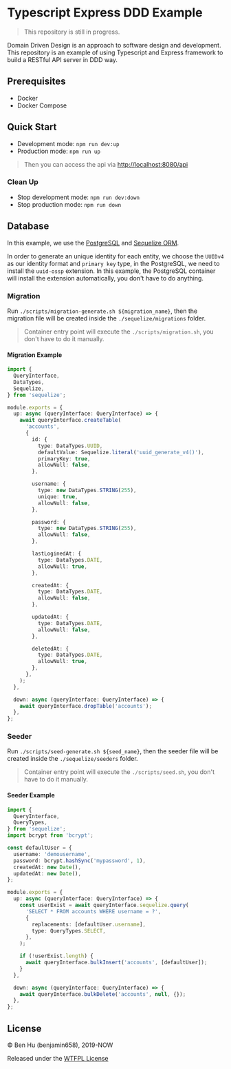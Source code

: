 # Typescript Express DDD Example

> This repository is still in progress.

Domain Driven Design is an approach to software design and development. This repository is an example of using Typescript and Express framework
to build a RESTful API server in DDD way.

## Prerequisites

* Docker
* Docker Compose

## Quick Start

* Development mode: `npm run dev:up`
* Production mode: `npm run up`

> Then you can access the api via <http://localhost:8080/api>

### Clean Up

* Stop development mode: `npm run dev:down`
* Stop production mode: `npm run down`

## Database

In this example, we use the [PostgreSQL](https://www.postgresql.org/) and [Sequelize ORM](http://docs.sequelizejs.com/).

In order to generate an unique identity for each entity, we choose the `UUIDv4` as our identity format and `primary key` type, in the PostgreSQL, we need to install the `uuid-ossp` extension. In this example, the PostgreSQL container will install the extension automatically, you don't have to do anything.

### Migration

Run `./scripts/migration-generate.sh ${migration_name}`, then the migration file will be created inside the `./sequelize/migrations` folder.

> Container entry point will execute the `./scripts/migration.sh`, you don't have to do it manually.

#### Migration Example

```typescript
import {
  QueryInterface,
  DataTypes,
  Sequelize,
} from 'sequelize';

module.exports = {
  up: async (queryInterface: QueryInterface) => {
    await queryInterface.createTable(
      'accounts',
      {
        id: {
          type: DataTypes.UUID,
          defaultValue: Sequelize.literal('uuid_generate_v4()'),
          primaryKey: true,
          allowNull: false,
        },

        username: {
          type: new DataTypes.STRING(255),
          unique: true,
          allowNull: false,
        },

        password: {
          type: new DataTypes.STRING(255),
          allowNull: false,
        },

        lastLoginedAt: {
          type: DataTypes.DATE,
          allowNull: true,
        },

        createdAt: {
          type: DataTypes.DATE,
          allowNull: false,
        },

        updatedAt: {
          type: DataTypes.DATE,
          allowNull: false,
        },

        deletedAt: {
          type: DataTypes.DATE,
          allowNull: true,
        },
      },
    );
  },

  down: async (queryInterface: QueryInterface) => {
    await queryInterface.dropTable('accounts');
  },
};
```

### Seeder

Run `./scripts/seed-generate.sh ${seed_name}`, then the seeder file will be created inside the `./sequelize/seeders` folder.

> Container entry point will execute the `./scripts/seed.sh`, you don't have to do it manually.

#### Seeder Example

```typescript
import {
  QueryInterface,
  QueryTypes,
} from 'sequelize';
import bcrypt from 'bcrypt';

const defaultUser = {
  username: 'demousername',
  password: bcrypt.hashSync('mypassword', 1),
  createdAt: new Date(),
  updatedAt: new Date(),
};

module.exports = {
  up: async (queryInterface: QueryInterface) => {
    const userExist = await queryInterface.sequelize.query(
      'SELECT * FROM accounts WHERE username = ?',
      {
        replacements: [defaultUser.username],
        type: QueryTypes.SELECT,
      },
    );

    if (!userExist.length) {
      await queryInterface.bulkInsert('accounts', [defaultUser]);
    }
  },

  down: async (queryInterface: QueryInterface) => {
    await queryInterface.bulkDelete('accounts', null, {});
  },
};
```

## License

© Ben Hu (benjamin658), 2019-NOW

Released under the [WTFPL License](https://github.com/benjamin658/typescript-express-ddd-example/blob/master/LICENSE)
